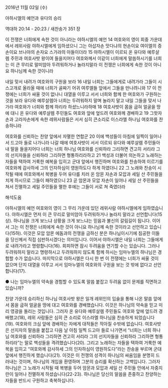2016년 11월 02일 (수)

야하시엘의 예언과 유다의 승리



역대하 20:14 - 20:23 / 새찬송가 351 장


이 전쟁은 너희에게 속한 것이 아니라는 야하시엘의 예언
14 여호와의 영이 회중 가운데에서 레위사람 야하시엘에게 임하셨으니 그는 아삽자손 맛다냐의 현손이요 여이엘의 증손이요 브나야의 손자요 스가랴의 아들이더라 15 야하시엘이 이르되 온 유다와 예루살렘 주민과 여호사밧 왕이여 들을지어다 여호와께서 이같이 너희에게 말씀하시기를 너희는 이 큰 무리로 말미암아 두려워하거나 놀라지말라 이 전쟁은 너희에게 속한 것이 아니요 하나님께 속한 것이니라

내일 맞서 내려가 여호와의 구원을 보라
16 내일 너희는 그들에게로 내려가라 그들이 시스고개로 올라올 때에 너희가 골짜기 어귀 여루엘들 앞에서 그들을 만나려니와 17 이 전쟁에는 너희가 싸울 것이 없나니 대열을 이루고 서서 너희와 함께 한 여호와가 구원하는 것을 보라 유다와 예루살렘아 너희는 두려워하지 말며 놀라지 말고 내일 그들을 맞서 나가라 여호와가 너희와 함께 하리라 하셨느니라하매 18 여호사밧이 몸을 굽혀 얼굴을 땅에 대니 온 유다와 예루살렘 주민들도 여호와 앞에 엎드려 여호와께 경배하고 19 그핫자손과 고라자손에게 속한 레위사람들은 서서 심히 큰소리로 이스라엘 하나님 여호와를 찬송하니라

여호와를 신뢰하는 찬양 앞에서 자멸한 연합군
20 이에 백성들이 아침에 일찍이 일어나서 드고아 들로 나가니라 나갈 때에 여호사밧이 서서 이르되 유다와 예루살렘 주민들아 내 말을 들을지어다 너희는 너희 하나님 여호와를 신뢰하라 그리하면 견고히 서리라 그의 선지자들을 신뢰하라 그리하면 형통하리라하고 21 백성과 더불어 의논하고 노래하는 자들을 택하여 거룩한 예복을 입히고 군대 앞에서 행진하며 여호와를 찬송하여 이르기를 여호와께 감사하세 그의 인자하심이 영원하도다 하게 하였더니 22 그 노래와 찬송이 시작될 때에 여호와께서 복병을 두어 유다를 치러 온 암몬 자손과 모압과 세일 산 주민들을 치게 하시므로 그들이 패하였으니 23 곧 암몬과 모압 자손이 일어나 세일 산 주민들을 쳐서 진멸하고 세일 주민들을 멸한 후에는 그들이 서로 쳐 죽였더라

해석도움





야하시엘의 예언
여호와의 영이 그 무리 가운데 있던 레위사람 야하시엘에게 임하였습니다. 야하시엘은 먼저 이 큰 무리로 말미암아 두려워하거나 놀라지 말라고 선언합니다(15상). 하나님을 크게 보느냐 상황을 크게 보느냐는 믿음과 불신의 갈림길이 됩니다. 이어서 그는 이 전쟁은 너희에게 속한 것이 아니요 하나님께 속한 것이라고 선언하고 있습니다(15하). 이것은 모압 암몬 에돔과의 전쟁을 금하신 분은 하나님이시기에 침공한 이들을 당신께서 직접 심판하시겠다는 의미입니다. 이어서 야하시엘은 내일 너희는 그들에게로 내려가라고 명령합니다(16). 회피하면 잠시 두려움을 연기할 수는 있습니다. 그러나 두려워하지 말라고 명령하시고 두려워하지 않도록 함께 하시는 임마누엘의 하나님은 경험할 수가 없습니다. 마지막으로 야하시엘은 다시 한 번 이 전쟁에는 너희가 싸울 것이 없으며 단지 대열을 이루고 서서 임마누엘의 여호와의 구원을 보는 것 밖에 없다고 선언합니다(17).

● 나는 임마누엘의 약속을 경험할 수 있도록 말씀 붙잡고 두려움 없이 문제를 직면하고 있습니까?

찬양 가운데 승리하신 하나님 
여호사밧 왕은 일개 레위인의 입술을 통해 나온 말씀 앞에서 몸을 굽혀 얼굴을 땅에 대고 여호와를 경배했습니다. 이것은 하나님의 약속을 믿고 미리 영광을 돌리는 것입니다. 그러자 온 유다와 예루살렘 주민들도 여호와 앞에 엎드려 경배했고(18), 레위 사람들은 심히 큰 소리로 이스라엘 하나님을 찬송하게 되었습니다(19). 여호와의 크심 앞에 경배하는 자에게 대적들은 작아질 수밖에 없습니다. 여호사밧은 선지자의 말씀을 붙잡고 다음 날 아침 일찍 드고아 들로 나가면서 “너희는 너희 하나님 여호와를 신뢰하라 그리하면 견고히 서리라 그의 선지자들을 신뢰하라 그리하면 형통하리라”는 말로 백성들을 격려했습니다(20). 그리고 노래하는 자들을 택하여 거룩한 예복을 입히고 “여호와께 감사하세 그의 인자하심이 영원하도다”라는 찬송을 부르며 군대 앞에서 행진하게 했습니다(21). 이것은 이 전쟁의 성격이 하나님의 싸움임을 분명히 드러내는 것이며, 하나님의 개입을 환영하며 그분의 승리를 확신하는 고백입니다. 그러자 하나님은 그 노래가 시작될 때 복병을 두어 암몬과 모압과 세일 산 주민들 안에서 자중지란이 일어나 전멸하게 하셨습니다(22-23). 하나님은 당신의 말씀을 존중하고 찬양하는 자들을 반드시 구원하고 축복하십니다.